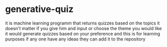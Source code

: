 # generative-quiz
it is machine learning programm that returns quizzes based on the topics it doesn't matter if you give him and input or choose the theme you would like it would generate quizzes based on your preference and this is for learning purposes if any one have any ideas they can add it to the repository
